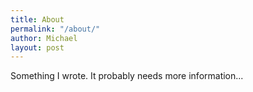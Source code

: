 ```yaml
---
title: About
permalink: "/about/"
author: Michael
layout: post
---
```


Something I wrote. It probably needs more information...